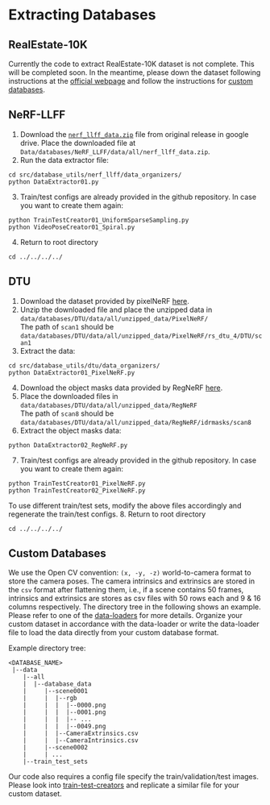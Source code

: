 # Extracting Databases

## RealEstate-10K
Currently the code to extract RealEstate-10K dataset is not complete. This will be completed soon. In the meantime, please down the dataset following instructions at the [official webpage](https://google.github.io/realestate10k/download.html) and follow the instructions for [custom databases](#custom-databases).

[//]: # (1. Download the dataset metadata from [here]&#40;https://google.github.io/realestate10k/download.html&#41;)

[//]: # (2. Remap the names to integers:)

[//]: # (```shell)

[//]: # (python VideoNameMapper.py)

[//]: # (```)

[//]: # (3. We use the scenes from test set. Select the scenes to download:)

[//]: # (```shell)

[//]: # (python SceneSelector01.py)

[//]: # (```)

[//]: # (4. Download the selected scenes:)

[//]: # (```shell)

[//]: # (python DataExtractor01.py)

[//]: # (```)

[//]: # (5. Copy the downloaded scenes to `Data/databases/RealEstate10K/data/test/database_data`.)

[//]: # (6. Train/test configs are already provided in the github repository. In case you want to create them again: )

[//]: # (```shell)

[//]: # (python TrainTestCreator01.py)

[//]: # (python VideoPoseCreator01_Original.py)

[//]: # (```)

## NeRF-LLFF
1. Download the [`nerf_llff_data.zip`](https://drive.google.com/file/d/16VnMcF1KJYxN9QId6TClMsZRahHNMW5g/view?usp=share_link) file from original release in google drive. Place the downloaded file at `Data/databases/NeRF_LLFF/data/all/nerf_llff_data.zip`.
2. Run the data extractor file:
```shell
cd src/database_utils/nerf_llff/data_organizers/
python DataExtractor01.py
```
3. Train/test configs are already provided in the github repository. In case you want to create them again: 
```shell
python TrainTestCreator01_UniformSparseSampling.py
python VideoPoseCreator01_Spiral.py
```
4. Return to root directory
```shell
cd ../../../../
```

## DTU
1. Download the dataset provided by pixelNeRF [here](https://drive.google.com/file/d/1aTSmJa8Oo2qCc2Ce2kT90MHEA6UTSBKj/view?usp=share_link).
2. Unzip the downloaded file and place the unzipped data in `data/databases/DTU/data/all/unzipped_data/PixelNeRF/` <br>
The path of `scan1` should be `data/databases/DTU/data/all/unzipped_data/PixelNeRF/rs_dtu_4/DTU/scan1`
3. Extract the data:
```shell
cd src/database_utils/dtu/data_organizers/
python DataExtractor01_PixelNeRF.py
```
4. Download the object masks data provided by RegNeRF [here](https://drive.google.com/file/d/1Yt5T3LJ9DZDiHbtd9PDFNHqJAd7wt-_E/view?usp=sharing).
5. Place the downloaded files in `data/databases/DTU/data/all/unzipped_data/RegNeRF` <br>
The path of `scan8` should be `data/databases/DTU/data/all/unzipped_data/RegNeRF/idrmasks/scan8`
6. Extract the object masks data:
```shell
python DataExtractor02_RegNeRF.py
```
7. Train/test configs are already provided in the github repository. In case you want to create them again: 
```shell
python TrainTestCreator01_PixelNeRF.py
python TrainTestCreator02_PixelNeRF.py
```
To use different train/test sets, modify the above files accordingly and regenerate the train/test configs.
8. Return to root directory
```shell
cd ../../../../
```

## Custom Databases
We use the Open CV convention: `(x, -y, -z)` world-to-camera format to store the camera poses. 
The camera intrinsics and extrinsics are stored in the `csv` format after flattening them, i.e., if a scene contains 50 frames, intrinsics and extrinsics are stores as csv files with 50 rows each and 9 & 16 columns respectively.
The directory tree in the following shows an example.
Please refer to one of the [data-loaders](../data_loaders/RealEstateDataLoader01.py) for more details. 
Organize your custom dataset in accordance with the data-loader or write the data-loader file to load the data directly from your custom database format.

Example directory tree:
```shell
<DATABASE_NAME>
 |--data
    |--all
    |  |--database_data
    |     |--scene0001
    |     |  |--rgb
    |     |  |  |--0000.png
    |     |  |  |--0001.png
    |     |  |  |-- ...
    |     |  |  |--0049.png
    |     |  |--CameraExtrinsics.csv
    |     |  |--CameraIntrinsics.csv
    |     |--scene0002
    |     | ...
    |--train_test_sets
```

Our code also requires a config file specify the train/validation/test images. Please look into [train-test-creators](real_estate_10k/train_test_creators/TrainTestCreator01.py) and replicate a similar file for your custom dataset.
